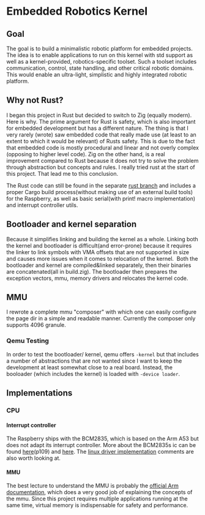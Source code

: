 # Embedded Robotics Kernel

## Goal

The goal is to build a minimalistic robotic platform for embedded projects. The idea is to enable applications to run on this kernel with std support as well as a kernel-provided, robotics-specific toolset. Such a toolset includes communication, control, state handling, and other critical robotic domains. This would enable an ultra-light, simplistic and highly integrated robotic platform.

## Why not Rust?

I began this project in Rust but decided to switch to Zig (equally modern). Here is why.
The prime argument for Rust is safety, which is also important for embedded development but has a different nature. The thing is that I very rarely (wrote) saw embedded code that really made use (at least to an extent to which it would be relevant) of Rusts safety. This is due to the fact that embedded code is mostly procedural and linear and not overly complex (opposing to higher level code). Zig on the other hand, is a real improvement compared to Rust because it does not try to solve the problem through abstraction but concepts and rules. I really tried rust at the start of this project. That lead me to this conclusion.

The Rust code can still be found in the separate [rust branch](https://github.com/luickk/rust-rtos/tree/rust_code) and includes a proper Cargo build process(without making use of an external build tools) for the Raspberry, as well as basic serial(with print! macro implementation) and interrupt controller utils.

## Bootloader and kernel separation

Because it simplifies linking and building the kernel as a whole. Linking both the kernel and bootloader is difficult(and error-prone) because it requires the linker to link symbols with VMA offsets that are not supported in size and causes more issues when it comes to relocation of the kernel. 
Both the bootloader and kernel are compiled&linked separately, then their binaries are concatenated(all in build.zig). The bootloader then prepares the exception vectors, mmu, memory drivers and relocates the kernel code.

## MMU

I rewrote a complete mmu "composer" with which one can easily configure the page dir in a simple and readable manner. Currently the composer only supports 4096 granule.

### Qemu Testing

In order to test the bootloader/ kernel, qemu offers `-kernel` but that includes a number of abstractions that are not wanted since I want to keep the development at least somewhat close to a real board. Instead, the booloader (which includes the kernel) is loaded with `-device loader`.

## Implementations

### CPU
#### Interrupt controller

The Raspberry ships with the BCM2835, which is based on the Arm A53 but does not adapt its interrupt controller. More about the BCM2835s ic can be found [here](https://www.raspberrypi.org/app/uploads/2012/02/BCM2835-ARM-Peripherals.pdf)(p109) and [here](https://xinu.cs.mu.edu/index.php/BCM2835_Interrupt_Controller). The [linux driver implementation](https://github.com/torvalds/linux/blob/master/drivers/irqchip/irq-bcm2835.c) comments are also worth looking at.


#### MMU

The best lecture to understand the MMU is probably the [official Arm documentation](https://developer.arm.com/documentation/100940/0101), which does a very good job of explaining the concepts of the mmu.
Since this project requires multiple applications running at the same time, virtual memory is indispensable for safety and performance.

